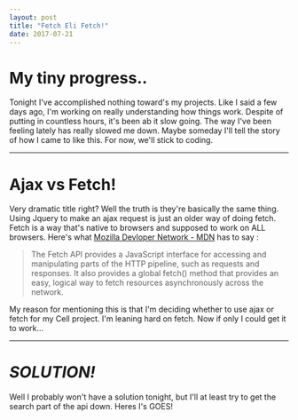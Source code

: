 ```yaml
---
layout: post
title: "Fetch Eli Fetch!"
date: 2017-07-21
---
```

# My tiny progress..
Tonight I've accomplished nothing toward's my projects. Like I said a few days ago, I'm working on really understanding how things work.  Despite of putting in countless hours, it's been ab it slow going. The way I've been feeling lately has really slowed me down. Maybe someday I'll tell the story of how I came to like this. For now, we'll stick to coding. 

---

# **Ajax vs Fetch!**

Very dramatic title right? Well the truth is they're basically the same thing. Using Jquery to make an ajax request is just an older way of doing fetch. Fetch is a way that's native to browsers and supposed to work on ALL browsers. Here's what [Mozilla Devloper Network - MDN](https://developer.mozilla.org/en-US/docs/Web/API/Fetch_API/Using_Fetch) has to say : 
>The Fetch API provides a JavaScript interface for accessing and manipulating parts of the HTTP pipeline, such as requests and responses. It also provides a global fetch() method that provides an easy, logical way to fetch resources asynchronously across the network.

My reason for mentioning this is that I'm deciding whether to use ajax or fetch for my Cell project. I'm leaning hard on fetch. Now if only I could get it to work...

---
    
# ___SOLUTION!___

Well I probably won't have a solution tonight, but I'll at least try to get the search part of the api down. Heres I's GOES!
